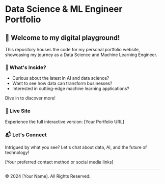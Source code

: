 # Data Science & ML Engineer Portfolio

## 🚀 Welcome to my digital playground!

This repository houses the code for my personal portfolio website, showcasing my journey as a Data Science and Machine Learning Engineer.

### 🔮 What's Inside?

- Curious about the latest in AI and data science?
- Want to see how data can transform businesses?
- Interested in cutting-edge machine learning applications?

Dive in to discover more!

### 🔗 Live Site

Experience the full interactive version: [Your Portfolio URL]

### 📬 Let's Connect

Intrigued by what you see? Let's chat about data, AI, and the future of technology!

[Your preferred contact method or social media links]

---

© 2024 [Your Name]. All Rights Reserved.